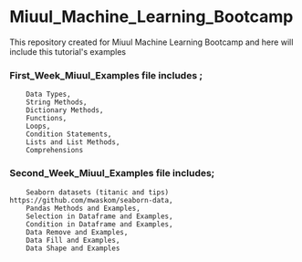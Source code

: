 # Miuul_Machine_Learning_Bootcamp
This repository created  for Miuul Machine Learning Bootcamp and here will include this tutorial's examples

### First_Week_Miuul_Examples file includes ;

        Data Types,
        String Methods,
        Dictionary Methods,
        Functions,
        Loops,
        Condition Statements,
        Lists and List Methods,
        Comprehensions


### Second_Week_Miuul_Examples file includes;

        Seaborn datasets (titanic and tips) https://github.com/mwaskom/seaborn-data,
        Pandas Methods and Examples,
        Selection in Dataframe and Examples,
        Condition in Dataframe and Examples,
        Data Remove and Examples,
        Data Fill and Examples,
        Data Shape and Examples
        
        
        
